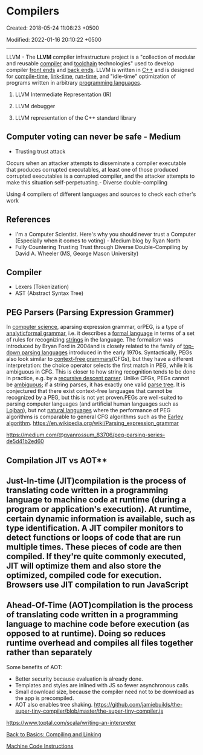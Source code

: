 # Compilers

Created: 2018-05-24 11:08:23 +0500

Modified: 2022-01-16 20:10:22 +0500

---

LLVM - The **LLVM** compiler infrastructure project is a "collection of modular and reusable [compiler](https://en.wikipedia.org/wiki/Compiler) and [toolchain](https://en.wikipedia.org/wiki/Toolchain) technologies" used to develop compiler [front ends](https://en.wikipedia.org/wiki/Compiler#Front_end) and [back ends](https://en.wikipedia.org/wiki/Compiler#Back_end).
LLVM is written in [C++](https://en.wikipedia.org/wiki/C%2B%2B) and is designed for [compile-time](https://en.wikipedia.org/wiki/Compile-time), [link-time](https://en.wikipedia.org/wiki/Link-time), [run-time](https://en.wikipedia.org/wiki/Run_time_(program_lifecycle_phase)), and "idle-time" optimization of programs written in arbitrary [programming languages](https://en.wikipedia.org/wiki/Programming_language).

1. LLVM Intermediate Representation (IR)

2. LLVM debugger

3. LLVM representation of the C++ standard library

## Computer voting can never be safe - Medium

- Trusting trust attack

Occurs when an attacker attempts to disseminate a compiler executable that produces corrupted executables, at least one of those produced corrupted executables is a corrupted compiler, and the attacker attempts to make this situation self-perpetuating.-   Diverse double-compiling

Using 4 compilers of different languages and sources to check each other's work

## References

- I'm a Computer Scientist. Here's why you should never trust a Computer (Especially when it comes to voting) - Medium blog by Ryan North
- Fully Countering Trusting Trust through Diverse Double-Compiling by David A. Wheeler (MS, George Mason University)

## Compiler

- Lexers (Tokenization)
- AST (Abstract Syntax Tree)

## PEG Parsers (Parsing Expression Grammer)

In [computer science](https://en.wikipedia.org/wiki/Computer_science), aparsing expression grammar, orPEG, is a type of [analytic](https://en.wikipedia.org/wiki/Formal_grammar#Analytic_grammars)[formal grammar](https://en.wikipedia.org/wiki/Formal_grammar), i.e. it describes a [formal language](https://en.wikipedia.org/wiki/Formal_language) in terms of a set of rules for recognizing [strings](https://en.wikipedia.org/wiki/String_(computer_science)) in the language. The formalism was introduced by Bryan Ford in 2004and is closely related to the family of [top-down parsing languages](https://en.wikipedia.org/wiki/Top-down_parsing_language) introduced in the early 1970s. Syntactically, PEGs also look similar to [context-free grammars](https://en.wikipedia.org/wiki/Context-free_grammar)(CFGs), but they have a different interpretation: the choice operator selects the first match in PEG, while it is ambiguous in CFG. This is closer to how string recognition tends to be done in practice, e.g. by a [recursive descent parser](https://en.wikipedia.org/wiki/Recursive_descent_parser).
Unlike CFGs, PEGs cannot be [ambiguous](https://en.wikipedia.org/wiki/Ambiguous_grammar); if a string parses, it has exactly one valid [parse tree](https://en.wikipedia.org/wiki/Parse_tree). It is conjectured that there exist context-free languages that cannot be recognized by a PEG, but this is not yet proven.PEGs are well-suited to parsing computer languages (and artificial human languages such as [Lojban](https://en.wikipedia.org/wiki/Lojban)), but not [natural languages](https://en.wikipedia.org/wiki/Natural_language) where the performance of PEG algorithms is comparable to general CFG algorithms such as the [Earley algorithm](https://en.wikipedia.org/wiki/Earley_algorithm).
<https://en.wikipedia.org/wiki/Parsing_expression_grammar>

<https://medium.com/@gvanrossum_83706/peg-parsing-series-de5d41b2ed60>

## Compilation JIT vs AOT**

## Just-In-time (JIT)compilation is the process of translating code written in a programming language to machine code at runtime (during a program or application's execution). At runtime, certain dynamic information is available, such as type identification. A JIT compiler monitors to detect functions or loops of code that are run multiple times. These pieces of code are then compiled. If they're quite commonly executed, JIT will optimize them and also store the optimized, compiled code for execution. Browsers use JIT compilation to run JavaScript

## Ahead-Of-Time (AOT)compilation is the process of translating code written in a programming language to machine code before execution (as opposed to at runtime). Doing so reduces runtime overhead and compiles all files together rather than separately

Some benefits of AOT:

- Better security because evaluation is already done.
- Templates and styles are inlined with JS so fewer asynchronous calls.
- Small download size, because the compiler need not to be download as the app is precompiled.
- AOT also enables tree shaking.
<https://github.com/jamiebuilds/the-super-tiny-compiler/blob/master/the-super-tiny-compiler.js>

<https://www.toptal.com/scala/writing-an-interpreter>

[Back to Basics: Compiling and Linking](https://youtu.be/tjDfP8tQDyY)

[Machine Code Instructions](https://youtu.be/Mv2XQgpbTNE)
